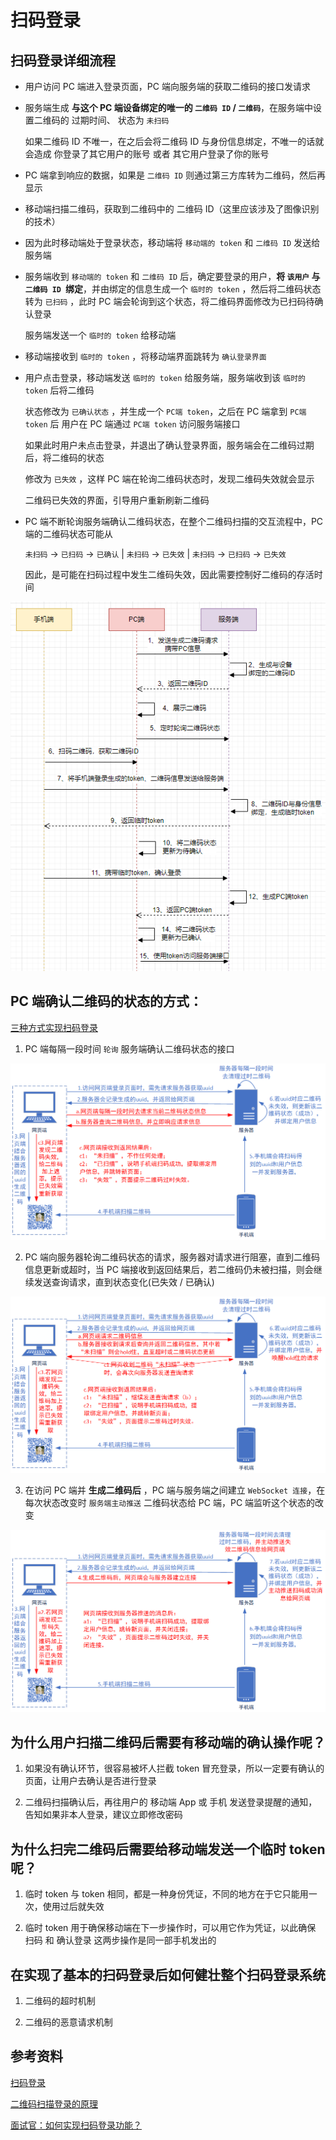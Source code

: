 # 扫码登录

## 扫码登录详细流程

- 用户访问 PC 端进入登录页面，PC 端向服务端的获取二维码的接口发请求

- 服务端生成 **与这个 PC 端设备绑定的唯一的 `二维码 ID` / `二维码`**，在服务端中设置二维码的 过期时间、 状态为 `未扫码`

  如果二维码 ID 不唯一，在之后会将二维码 ID 与身份信息绑定，不唯一的话就会造成 你登录了其它用户的账号 或者 其它用户登录了你的账号

- PC 端拿到响应的数据，如果是 `二维码 ID` 则通过第三方库转为二维码，然后再显示

- 移动端扫描二维码，获取到二维码中的 二维码 ID（这里应该涉及了图像识别的技术）

- 因为此时移动端处于登录状态，移动端将 `移动端的 token` 和 `二维码 ID` 发送给服务端

- 服务端收到 `移动端的 token` 和 `二维码 ID` 后，确定要登录的用户，**将 `该用户` 与 `二维码 ID `绑定**，并由绑定的信息生成一个 `临时的 token` ，然后将二维码状态转为 `已扫码` ，此时 PC 端会轮询到这个状态，将二维码界面修改为已扫码待确认登录

  服务端发送一个 `临时的 token` 给移动端

- 移动端接收到 `临时的 token` ，将移动端界面跳转为 `确认登录界面`

- 用户点击登录，移动端发送 `临时的 token` 给服务端，服务端收到该 `临时的 token` 后将二维码

  状态修改为 `已确认状态` ，并生成一个 `PC端 token`，之后在 PC 端拿到 `PC端 token` 后 用户在 PC 端通过 `PC端 token` 访问服务端接口

  如果此时用户未点击登录，并退出了确认登录界面，服务端会在二维码过期后，将二维码的状态

  修改为 `已失效` ，这样 PC 端在轮询二维码状态时，发现二维码失效就会显示

  二维码已失效的界面，引导用户重新刷新二维码

- PC 端不断轮询服务端确认二维码状态，在整个二维码扫描的交互流程中，PC 端的二维码状态可能从

  `未扫码` -> `已扫码` -> `已确认` | `未扫码` -> `已失效` | `未扫码` -> `已扫码` -> `已失效`

  因此，是可能在扫码过程中发生二维码失效，因此需要控制好二维码的存活时间

![](./img/imgcode.png)

## PC 端确认二维码的状态的方式：

[三种方式实现扫码登录](https://forthe77.github.io/2019/05/23/qrcode-scan-login/)

1. PC 端每隔一段时间 `轮询` 服务端确认二维码状态的接口

![短轮询](./img/shortpolling.png)

2. PC 端向服务器轮询二维码状态的请求，服务器对请求进行阻塞，直到二维码信息更新或超时，当 PC 端接收到返回结果后，若二维码仍未被扫描，则会继续发送查询请求，直到状态变化(已失效 / 已确认)

![长轮询](./img/long-polling.png)

3. 在访问 PC 端并 **生成二维码后** ，PC 端与服务端之间建立 `WebSocket 连接`，在每次状态改变时 `服务端主动推送` 二维码状态给 PC 端，PC 端监听这个状态的改变

![Websocket](./img/websocket-poll.png)

## 为什么用户扫描二维码后需要有移动端的确认操作呢？

1. 如果没有确认环节，很容易被坏人拦截 token 冒充登录，所以一定要有确认的页面，让用户去确认是否进行登录

2. 二维码扫描确认后，再往用户的 移动端 App 或 手机 发送登录提醒的通知，告知如果非本人登录，建议立即修改密码

## 为什么扫完二维码后需要给移动端发送一个临时 token 呢？

1. 临时 token 与 token 相同，都是一种身份凭证，不同的地方在于它只能用一次，使用过后就失效

2. 临时 token 用于确保移动端在下一步操作时，可以用它作为凭证，以此确保 扫码 和 确认登录 这两步操作是同一部手机发出的

## 在实现了基本的扫码登录后如何健壮整个扫码登录系统

1. 二维码的超时机制

2. 二维码的恶意请求机制

## 参考资料

[扫码登录](https://xw.qq.com/cmsid/20210907A0D5E400)

[二维码扫描登录的原理](https://baijiahao.baidu.com/s?id=1720540594523117642&wfr=spider&for=pc)

[面试官：如何实现扫码登录功能？](https://juejin.cn/post/7021515145335554079#heading-12)
